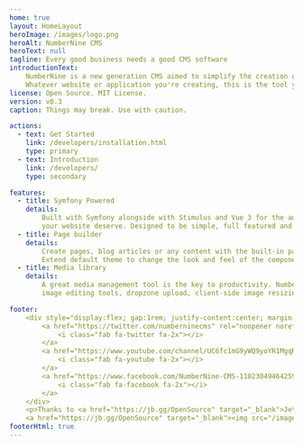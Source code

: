 ```yaml
---
home: true
layout: HomeLayout
heroImage: /images/logo.png
heroAlt: NumberNine CMS
heroText: null
tagline: Every good business needs a good CMS software
introductionText:
    NumberNine is a new generation CMS aimed to simplify the creation of websites with Symfony.
    Whatever website or application you're creating, this is the tool you've always wished for.
license: Open Source. MIT License.
version: v0.3
caption: Things may break. Use with caution.

actions:
  - text: Get Started
    link: /developers/installation.html
    type: primary
  - text: Introduction
    link: /developers/
    type: secondary

features:
  - title: Symfony Powered
    details:
        Built with Symfony alongside with Stimulus and Vue 3 for the admin to deliver the best user experience and robustness
        your website deserve. Designed to be simple, full featured and extensible.
  - title: Page builder
    details:
        Create pages, blog articles or any content with the built-in page builder and its dozens of predesigned blocks.
        Extend default theme to change the look and feel of the components. Build your blocks featuring your own business objects.
  - title: Media library
    details:
        A great media management tool is the key to productivity. NumberNine's very reactive media library comes with integrated
        image editing tools, dropzone upload, client-side image resizing before upload, and neat integration with the text editor.

footer:
    <div style="display:flex; gap:1rem; justify-content:center; margin-bottom:3rem">
        <a href="https://twitter.com/numberninecms" rel="noopener noreferrer nofollow" target="_blank">
            <i class="fab fa-twitter fa-2x"></i>
        </a>
        <a href="https://www.youtube.com/channel/UC6fc1mG9yWQ9yoYR1MgqR7w" rel="noopener noreferrer nofollow" target="_blank">
            <i class="fab fa-youtube fa-2x"></i>
        </a>
        <a href="https://www.facebook.com/NumberNine-CMS-110230494642598/" rel="noopener noreferrer nofollow" target="_blank">
            <i class="fab fa-facebook fa-2x"></i>
        </a>
    </div>
    <p>Thanks to <a href="https://jb.gg/OpenSource" target="_blank">JetBrains</a> for supporting this project.</p>
    <a href="https://jb.gg/OpenSource" target="_blank"><img src="/images/jetbrains.png" alt="JetBrains"></a>
footerHtml: true
---
```

